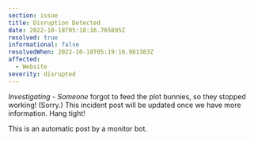```yaml
---
section: issue
title: Disruption Detected
date: 2022-10-18T05:18:16.765895Z
resolved: true
informational: false
resolvedWhen: 2022-10-18T05:19:16.981383Z
affected:
  - Website
severity: disrupted
---
```

*Investigating* - _Someone_ forgot to feed the plot bunnies, so they stopped working! (Sorry.) This incident post will be updated once we have more information. Hang tight!

This is an automatic post by a monitor bot.
        